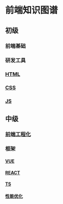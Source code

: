 # 前端知识图谱

## 初级

### 前端基础

### 研发工具

### [HTML](./docs/HTML/前端学点啥-HTML疑难点总结.md)

### [CSS](./docs/CSS/前端学点啥-CSS疑难点总结.md)

### [JS](./docs/CSS/../JS/前端学点啥-JS疑难点总结.md)

## 中级

### [前端工程化](./docs/前端工程化/前端学点啥-前端工程化疑难点总结.md)

### 框架

#### [VUE](./docs/框架/VUE/前端学点啥-VUE疑难点总结.md)

#### [REACT](./docs/框架/REACT/前端学点啥-REACT疑难点总结.md)

#### [TS](./docs/框架/TS/前端学点啥-TS疑难点总结.md)

#### [性能优化](./docs/性能优化/前端学点啥-前端性能优化疑难点总结.md)
